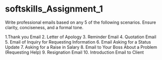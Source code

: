 # softskills_Assignment_1

 Write professional emails based on any 5 of the following scenarios. Ensure clarity, 
conciseness, and a formal tone.

1.Thank you Email 
2. Letter of Apology 
3. Reminder Email 
4. Quotation Email 
5. Email of Inquiry for Requesting Information 
6. Email Asking for a Status Update 
7. Asking for a Raise in Salary 
8. Email to Your Boss About a Problem (Requesting Help) 
9. Resignation Email 
10. Introduction Email to Client 
